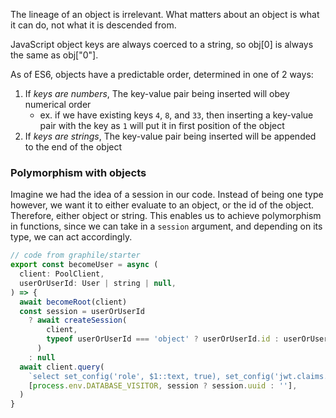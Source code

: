 
The lineage of an object is irrelevant. What matters about an object is what it can do, not what it is descended from.

JavaScript object keys are always coerced to a string, so obj[0] is always the same as obj["0"].

As of ES6, objects have a predictable order, determined in one of 2 ways:
1. If *keys are numbers*, The key-value pair being inserted will obey numerical order
	- ex. if we have existing keys `4`, `8`, and `33`, then inserting a key-value pair with the key as `1` will put it in first position of the object
2. If *keys are strings*, The key-value pair being inserted will be appended to the end of the object

### Polymorphism with objects
Imagine we had the idea of a session in our code. Instead of being one type however, we want it to either evaluate to an object, or the id of the object. Therefore, either object or string. This enables us to achieve polymorphism in functions, since we can take in a `session` argument, and depending on its type, we can act accordingly.
```js
// code from graphile/starter
export const becomeUser = async (
  client: PoolClient,
  userOrUserId: User | string | null,
) => {
  await becomeRoot(client)
  const session = userOrUserId
    ? await createSession(
        client,
        typeof userOrUserId === 'object' ? userOrUserId.id : userOrUserId,
      )
    : null
  await client.query(
    `select set_config('role', $1::text, true), set_config('jwt.claims.session_id', $2::text, true)`,
    [process.env.DATABASE_VISITOR, session ? session.uuid : ''],
  )
}
```
